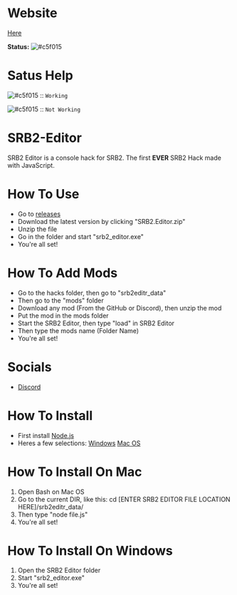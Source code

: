 # Website
[Here](https://srb2-editor.glitch.me/)

**Status:** ![#c5f015](https://via.placeholder.com/12/FF0000/000000?text=+)

# Satus Help
![#c5f015](https://via.placeholder.com/19/green/000000?text=+) :: `Working`

![#c5f015](https://via.placeholder.com/19/FF0000/000000?text=+) :: `Not Working` 

# SRB2-Editor
SRB2 Editor is a console hack for SRB2. The first __EVER__ SRB2 Hack made with JavaScript.

# How To Use
- Go to [releases](https://github.com/Great-Hacking/SRB2-Editor/releases)
- Download the latest version by clicking "SRB2.Editor.zip"
- Unzip the file
- Go in the folder and start "srb2_editor.exe"
- You're all set!

# How To Add Mods
- Go to the hacks folder, then go to "srb2editr_data"
- Then go to the "mods" folder
- Download any mod (From the GitHub or Discord), then unzip the mod
- Put the mod in the mods folder
- Start the SRB2 Editor, then type "load" in SRB2 Editor
- Then type the mods name (Folder Name)
- You're all set!

# Socials
- [Discord](https://discord.gg/N6vQDFv9gg)

# How To Install
- First install [Node.js](https://nodejs.org/en/download/)
- Heres a few selections:
   [Windows](https://nodejs.org/dist/v14.16.0/node-v14.16.0-x64.msi)
   [Mac OS](https://nodejs.org/dist/v14.16.0/node-v14.16.0.pkg)

# How To Install On Mac
1. Open Bash on Mac OS
2. Go to the current DIR, like this: cd [ENTER SRB2 EDITOR FILE LOCATION HERE]/srb2editr_data/
3. Then type "node file.js"
4. You're all set!

# How To Install On Windows
1. Open the SRB2 Editor folder
2. Start "srb2_editor.exe"
3. You're all set!
